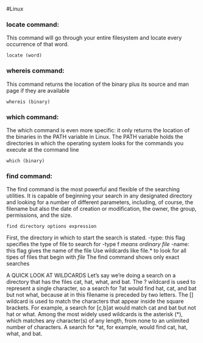 #Linux 
### locate command:
This command will go through your entire filesystem and locate every occurrence of
that word. 

	locate (word)

### whereis command:
This command returns  the location of the binary plus its source and man page if they are available

	whereis (binary)

### which command:
The which command is even more specific: it only returns the location of the binaries in the PATH variable in Linux. The PATH variable holds the directories in which the operating system looks for the commands you execute at the command line

	which (binary)

### find command:
The find command is the most powerful and flexible of the searching utilities. It is capable of beginning your search in any designated directory and looking for a number of different parameters, including, of course, the filename but also the date of creation or modification, the owner, the group, permissions, and the size. 

	find directory options expression

First, the directory in which to start the search is stated. 
-type: this flag specifies the type of file to search for
-type f  *means ordinary file*
-name: this flag gives the name of the file
Use wildcards like file.* to look for all tipes of files that begin with *file* 
The find command shows only exact searches


A QUICK LOOK AT WILDCARDS 
Let’s say we’re doing a search on a directory that has the files cat, hat, what, and bat. The ? wildcard is used to represent a single character, so a search for ?at would find hat, cat, and bat but not what, because at in this filename is preceded by two letters. The [] wildcard is used to match the characters that appear inside the square brackets. For example, a search for [c,b]at would match cat and bat but not hat or what. Among the most widely used wildcards is the asterisk (*), which matches any character(s) of any length, from none to an unlimited number of characters. A search for *at, for example, would find cat, hat, what, and bat.